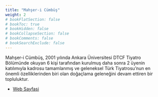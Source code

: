 ```yaml
---
title: "Mahşer-i Cümbüş"
weight: 2
# bookFlatSection: false
# bookToc: true
# bookHidden: false
# bookCollapseSection: false
# bookComments: false
# bookSearchExclude: false
---
```



Mahşer-i Cümbüş, 2001 yılında Ankara Üniversitesi DTCF Tiyatro Bölümünde okuyan 6 kişi tarafından kurulmuş daha sonra 2 üyenin katılımıyla kadrosu tamamlanmış ve geleneksel Türk Tiyatrosu’nun en önemli özelliklerinden biri olan doğaçlama geleneğini devam ettiren bir topluluktur.

- [Web Sayfasi](http://mahsericumbus.com.tr)


